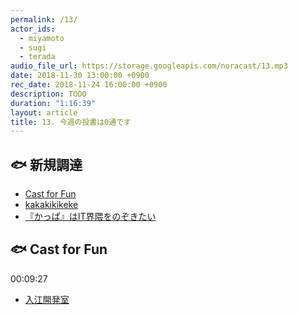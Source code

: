 ```yaml
---
permalink: /13/
actor_ids:
  - miyamoto
  - sugi
  - terada
audio_file_url: https://storage.googleapis.com/noracast/13.mp3
date: 2018-11-30 13:00:00 +0900
rec_date: 2018-11-24 16:00:00 +0900
description: TODO
duration: "1:16:39"
layout: article
title: 13. 今週の投書は0通です
---
```


## 🐟 新規調達
- [Cast for Fun](https://cast-for.fun/)
- [kakakikikeke](https://kakakikikeke.com/podcast)
- [『かっぱ』はIT界隈をのぞきたい](https://www.kappa.info-engineer.jp/)

## 🐟 Cast for Fun
00:09:27

- [入江開発室](https://irie-dev.co/)
